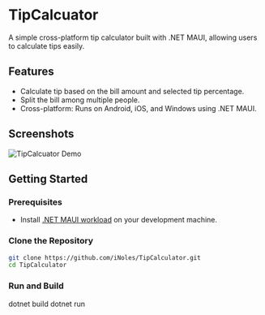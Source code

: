 # TipCalcuator

A simple cross-platform tip calculator built with .NET MAUI, allowing users to calculate tips easily.

## Features

- Calculate tip based on the bill amount and selected tip percentage.
- Split the bill among multiple people.
- Cross-platform: Runs on Android, iOS, and Windows using .NET MAUI.

## Screenshots

![TipCalcuator Demo](https://raw.githubusercontent.com/iNoles/TipCalcuator/main/screenshots/maui-desktop.png)

## Getting Started

### Prerequisites

- Install [.NET MAUI workload](https://docs.microsoft.com/en-us/dotnet/maui/get-started/installation) on your development machine.

### Clone the Repository

```bash
git clone https://github.com/iNoles/TipCalculator.git
cd TipCalculator
```

### Run and Build

dotnet build
dotnet run
